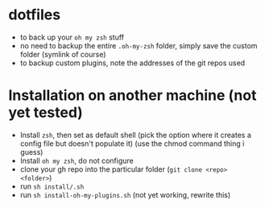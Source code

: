# dotfiles

- to back up your `oh my zsh` stuff
- no need to backup the entire `.oh-my-zsh` folder, simply save the custom folder (symlink of course)
- to backup custom plugins, note the addresses of the git repos used

# Installation on another machine (not yet tested)

- Install `zsh`, then set as default shell (pick the option where it creates a config file but doesn't populate it) (use the chmod command thing i guess)
- Install `oh my zsh`, do not configure
- clone your gh repo into the particular folder (`git clone <repo> <folder>`)
- run `sh install/.sh`
- run `sh install-oh-my-plugins.sh` (not yet working, rewrite this)
